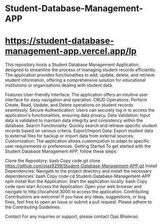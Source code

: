 # Student-Database-Management-APP
# https://student-database-management-app.vercel.app/lp
 This repository hosts a Student Database Management Application, designed to streamline the process of managing student records efficiently. The application provides functionalities to add, update, delete, and retrieve student information, offering a comprehensive solution for educational institutions or organizations dealing with student data.

Features
User-friendly Interface: The application offers an intuitive user interface for easy navigation and operation.
CRUD Operations: Perform Create, Read, Update, and Delete operations on student records seamlessly.
Secure Authentication: Users can securely log in to access the application's functionalities, ensuring data privacy.
Data Validation: Input data is validated to maintain data integrity and consistency within the database.
Search Functionality: Quickly search and retrieve specific student records based on various criteria.
Export/Import Data: Export student data to external files for backup or import data from external sources.
Customization: The application allows customization to adapt to specific user requirements or preferences.
Getting Started
To get started with the Student Database Management APP, follow these steps:

Clone the Repository:
bash
Copy code
git clone https://github.com/ojas9299/Student-Database-Management-APP.git
Install Dependencies: Navigate to the project directory and install the necessary dependencies:
bash
Copy code
cd Student-Database-Management-APP
npm install
Run the Application: Start the application locally:
bash
Copy code
npm start
Access the Application: Open your web browser and navigate to http://localhost:3000 to access the application.
Contributing
Contributions are welcome! If you have any ideas, suggestions, or bug fixes, feel free to open an issue or submit a pull request. Please adhere to the Contributing Guidelines.



Contact
For any inquiries or support, please contact Ojas Bhalerao.
